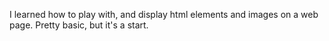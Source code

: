 I learned how to play with, and display html elements and images on a web page. Pretty basic, but it's a start.
